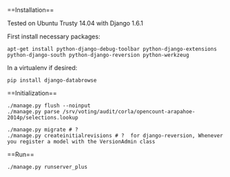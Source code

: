 ==Installation==

Tested on Ubuntu Trusty 14.04 with Django 1.6.1

First install necessary packages:

    apt-get install python-django-debug-toolbar python-django-extensions python-django-south python-django-reversion python-werkzeug

In a virtualenv if desired:

    pip install django-databrowse

==Initialization==

    ./manage.py flush --noinput
    ./manage.py parse /srv/voting/audit/corla/opencount-arapahoe-2014p/selections.lookup

    ./manage.py migrate # ?
    ./manage.py createinitialrevisions # ?  for django-reversion, Whenever you register a model with the VersionAdmin class

==Run==

    ./manage.py runserver_plus
